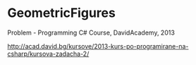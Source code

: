 # GeometricFigures
Problem - Programming C# Course, DavidAcademy, 2013

http://acad.david.bg/kursove/2013-kurs-po-programirane-na-csharp/kursova-zadacha-2/
